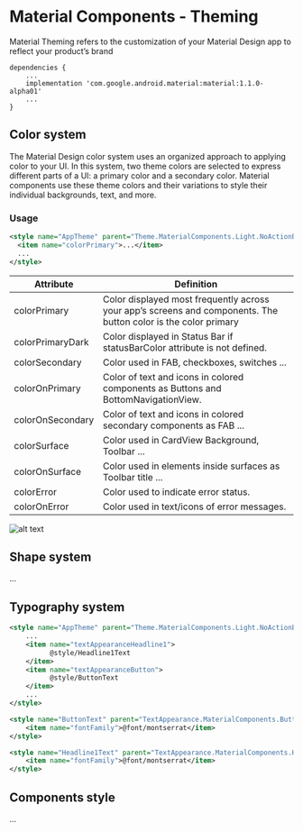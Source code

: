 # Material Components - Theming

Material Theming refers to the customization of your Material Design app to reflect your product’s brand

    dependencies {
        ...
        implementation 'com.google.android.material:material:1.1.0-alpha01'
        ...
    }

## Color system

The Material Design color system uses an organized approach to applying color to your UI. In this system, two theme colors are selected to express different parts of a UI: a primary color and a secondary color. Material components use these theme colors and their variations to style their individual backgrounds, text, and more.

### Usage
```xml
<style name="AppTheme" parent="Theme.MaterialComponents.Light.NoActionBar">
  <item name="colorPrimary">...</item>
  ...
</style>
```

| Attribute  | Definition |
| ------------- | ------------- |
| colorPrimary  | Color displayed most frequently across your app’s screens and components. The button color is the color primary |
| colorPrimaryDark  | Color displayed in Status Bar if statusBarColor attribute is not defined. |
| colorSecondary | Color used in FAB, checkboxes, switches ... |
| colorOnPrimary | Color of text and icons in colored components as Buttons and BottomNavigationView. |
| colorOnSecondary | Color of text and icons in colored secondary components as FAB ... |
| colorSurface | Color used in CardView Background, Toolbar ... |
| colorOnSurface | Color used in elements inside surfaces as Toolbar title ... |
| colorError | Color used to indicate error status. |
| colorOnError | Color used in text/icons of error messages. |

![alt text](https://github.com/serbelga/android-theming/blob/master/screenshots/color_system.jpg)

## Shape system

...

## Typography system

```xml
<style name="AppTheme" parent="Theme.MaterialComponents.Light.NoActionBar">
    ...
    <item name="textAppearanceHeadline1">
          @style/Headline1Text
    </item>
    <item name="textAppearanceButton">
          @style/ButtonText
    </item>
    ...
</style>

<style name="ButtonText" parent="TextAppearance.MaterialComponents.Button">
    <item name="fontFamily">@font/montserrat</item>
</style>

<style name="Headline1Text" parent="TextAppearance.MaterialComponents.Headline1">
    <item name="fontFamily">@font/montserrat</item>
</style>
```

## Components style

...
